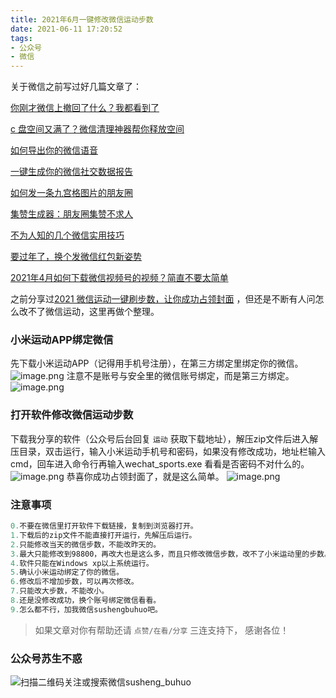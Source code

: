 ```yaml
---
title: 2021年6月一键修改微信运动步数
date: 2021-06-11 17:20:52
tags:
- 公众号
- 微信
---
```



关于微信之前写过好几篇文章了：

[你刚才微信上撤回了什么？我都看到了](https://mp.weixin.qq.com/s/PTRAREoFRfOJqOUlMCWhbQ)

[c 盘空间又满了？微信清理神器帮你释放空间](https://mp.weixin.qq.com/s/mMrtMRQm2dMWHyv1c_23Dw)

[如何导出你的微信语音](https://mp.weixin.qq.com/s/Nu8x-dA2IRXtOcjVJuenKA)

[一键生成你的微信社交数据报告](https://mp.weixin.qq.com/s/V8Aj7ekW3xYaBHj7vQW-rw)

[如何发一条九宫格图片的朋友圈](https://mp.weixin.qq.com/s/AD7RAJm8p30LMdrgjy1CVw)

[集赞生成器：朋友圈集赞不求人](https://mp.weixin.qq.com/s/Zjhap47PGpIhQi79gkekCg)

[不为人知的几个微信实用技巧](https://mp.weixin.qq.com/s/O1MFJxfmup5tNDcCn12irQ)

[要过年了，换个发微信红包新姿势](https://mp.weixin.qq.com/s/SCNqjY6shLARcEe11kIT0A)

[2021年4月如何下载微信视频号的视频？简直不要太简单](https://mp.weixin.qq.com/s/ig_aD0B2n7Vi6CdDeZ11Zg)

之前分享过[2021 微信运动一键刷步数，让你成功占领封面](https://mp.weixin.qq.com/s/zzVIpMCKDWGw2NtwIygvYw) ，但还是不断有人问怎么改不了微信运动，这里再做个整理。

### 小米运动APP绑定微信
先下载小米运动APP（记得用手机号注册），在第三方绑定里绑定你的微信。
![image.png](https://upload-images.jianshu.io/upload_images/23152173-1cd7073079aa954b.png?imageMogr2/auto-orient/strip%7CimageView2/2/w/1240)
注意不是账号与安全里的微信账号绑定，而是第三方绑定。
![image.png](https://upload-images.jianshu.io/upload_images/23152173-15eb0e820cb56949.png?imageMogr2/auto-orient/strip%7CimageView2/2/w/1240)
### 打开软件修改微信运动步数
下载我分享的软件（公众号后台回复 `运动` 获取下载地址），解压zip文件后进入解压目录，双击运行，输入小米运动手机号和密码，如果没有修改成功，地址栏输入cmd，回车进入命令行再输入wechat_sports.exe 看看是否密码不对什么的。
![image.png](https://upload-images.jianshu.io/upload_images/23152173-2fc6f8e2f5852eb2.png?imageMogr2/auto-orient/strip%7CimageView2/2/w/1240)
恭喜你成功占领封面了，就是这么简单。
![image.png](https://upload-images.jianshu.io/upload_images/23152173-7da8fba1aeba1f32.png?imageMogr2/auto-orient/strip%7CimageView2/2/w/1240)
### 注意事项
```js
0.不要在微信里打开软件下载链接，复制到浏览器打开。
1.下载后的zip文件不能直接打开运行，先解压后运行。
2.只能修改当天的微信步数，不能改昨天的。
3.最大只能修改到98800，再改大也是这么多，而且只修改微信步数，改不了小米运动里的步数。
4.软件只能在Windows xp以上系统运行。
5.确认小米运动绑定了你的微信。
6.修改后不增加步数，可以再次修改。
7.只能改大步数，不能改小。
8.还是没修改成功，换个账号绑定微信看看。
9.怎么都不行，加我微信sushengbuhuo吧。
```

>  如果文章对你有帮助还请 `点赞/在看/分享` 三连支持下， 感谢各位！

### 公众号苏生不惑
![扫描二维码关注或搜索微信susheng_buhuo](https://upload-images.jianshu.io/upload_images/23152173-61c280d775baf3e6.png?imageMogr2/auto-orient/strip%7CimageView2/2/w/1240)
